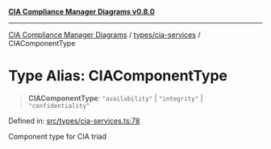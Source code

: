 [**CIA Compliance Manager Diagrams v0.8.0**](../../../README.md)

***

[CIA Compliance Manager Diagrams](../../../modules.md) / [types/cia-services](../README.md) / CIAComponentType

# Type Alias: CIAComponentType

> **CIAComponentType**: `"availability"` \| `"integrity"` \| `"confidentiality"`

Defined in: [src/types/cia-services.ts:78](https://github.com/Hack23/cia-compliance-manager/blob/78912779fad2796d4afcf9e0a863cca80a66b25f/src/types/cia-services.ts#L78)

Component type for CIA triad
